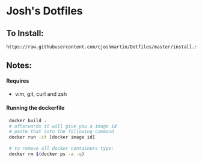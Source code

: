 # Josh's Dotfiles
## To Install:
```bash
https://raw.githubusercontent.com/cjoshmartin/Dotfiles/master/install.sh | bash
```

## Notes:

#### Requires
 - vim, git, curl and zsh
 
 
#### Running the dockerfile 

```bash
 docker build .
 # afterwards it will give you a image id
 # paste that into the following command
 docker run -it [docker image id]
 
 # to remove all docker containers type:
 docker rm $(docker ps -a -q)
```
